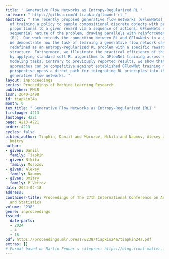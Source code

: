 ```yaml
---
title: " Generative Flow Networks as Entropy-Regularized RL "
software: " https://github.com/d-tiapkin/gflownet-rl "
abstract: " The recently proposed generative flow networks (GFlowNets) are a method
  of training a policy to sample compositional discrete objects with probabilities
  proportional to a given reward via a sequence of actions. GFlowNets exploit the
  sequential nature of the problem, drawing parallels with reinforcement learning
  (RL). Our work extends the connection between RL and GFlowNets to a general case.
  We demonstrate how the task of learning a generative flow network can be efficiently
  redefined as an entropy-regularized RL problem with a specific reward and regularizer
  structure. Furthermore, we illustrate the practical efficiency of this reformulation
  by applying standard soft RL algorithms to GFlowNet training across several probabilistic
  modeling tasks. Contrary to previously reported results, we show that entropic RL
  approaches can be competitive against established GFlowNet training methods. This
  perspective opens a direct path for integrating RL principles into the realm of
  generative flow networks. "
layout: inproceedings
series: Proceedings of Machine Learning Research
publisher: PMLR
issn: 2640-3498
id: tiapkin24a
month: 0
tex_title: " Generative Flow Networks as Entropy-Regularized {RL} "
firstpage: 4213
lastpage: 4221
page: 4213-4221
order: 4213
cycles: false
bibtex_author: Tiapkin, Daniil and Morozov, Nikita and Naumov, Alexey and P Vetrov,
  Dmitry
author:
- given: Daniil
  family: Tiapkin
- given: Nikita
  family: Morozov
- given: Alexey
  family: Naumov
- given: Dmitry
  family: P Vetrov
date: 2024-04-18
address:
container-title: Proceedings of The 27th International Conference on Artificial Intelligence
  and Statistics
volume: '238'
genre: inproceedings
issued:
  date-parts:
  - 2024
  - 4
  - 18
pdf: https://proceedings.mlr.press/v238/tiapkin24a/tiapkin24a.pdf
extras: []
# Format based on Martin Fenner's citeproc: https://blog.front-matter.io/posts/citeproc-yaml-for-bibliographies/
---
```

